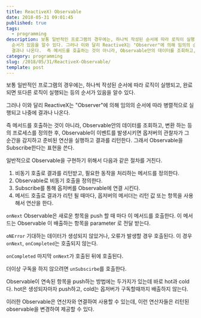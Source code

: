 ```yaml
---
title: ReactiveX) Observable
date: 2018-05-31 09:01:45
published: true
tags:
  - programming
description: 보통 일반적인 프로그램의 경우에는, 하나씩 작성된 순서에 따라 로직이 실행되고, 완료되면 또다른 로직이 실행되는 등의
  순서가 있음을 알수 있다. 그러나 이와 달리 ReactiveX는 "Observer"에 의해 임의의 순서에 따라 병렬적으로 실행되고 나중에
  결과나 나온다.  즉 메서드를 호출하는 것이 아니라, Observable안의 데이터를 조회하고, 변환...
category: programming
slug: /2018/05/31/ReactiveX-Observable/
template: post
---
```

보통 일반적인 프로그램의 경우에는, 하나씩 작성된 순서에 따라 로직이 실행되고, 완료되면 또다른 로직이 실행되는 등의 순서가 있음을 알수 있다.

그러나 이와 달리 ReactiveX는 "Observer"에 의해 임의의 순서에 따라 병렬적으로 실행되고 나중에 결과나 나온다.

즉 메서드를 호출하는 것이 아니라, Observable안의 데이터를 조회하고, 변환 하는 등의 프로세스를 정의한 후, Observable이 이벤트를 발생시키면 옵저버의 관찰자가 그 순간을 감지하고 준비된 연산을 실행하고 결과를 리턴한다. 그래서 Observable을 Subscribe한다는 표현을 쓴다.

일반적으로 Observable을 구현하기 위해서 다음과 같은 절차를 거친다.

1. 비동기 호출로 결과를 리턴받고, 필요한 동작을 처리하는 메서드를 정의한다.
2. Observable로 비동기 호출을 정의한다.
3. Subscribe를 통해 옵저버를 Observable에 연결 시킨다.
4. 메서드 호출로 결과가 리턴 될 때마다, 옵저버의 메서더는 리턴 값 또는 항목을 사용해서 연산을 한다.


`onNext` Observable은 새로운 항목을 push 할 때 마다 이 메서드를 호출한다. 이 메서드는 Observable 이 배출하는 항목을 parameter 로 전달 받는다.

`oNError` 기대하는 데이터가 생성되지 않았거나, 오류가 발생할 경우 호출된다. 이 경우 `onNext`, `onCompleted`는 호출되지 않는다.

`onCompleted` 마지막 `onNext`가 호출된 뒤에 호출된다.

더이상 구독을 하지 않으려면 `unSubscirbe`를 호출한다.

Observable이 연속된 항목을 push하는 방법에는 두가지가 있는데 바로 hot과 cold다. hot은 생성되자마자 push하고, cold는 옵저버가 구독할때까지 배출하지 않는다.

이러한 Observable은 연산자와 연결하여 사용할 수 있는데, 이런 연산자들은 리턴된 observable을 변경하여 제공할 수 있다.
